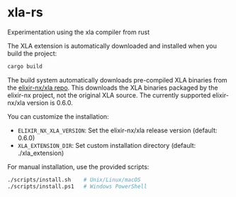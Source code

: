 # xla-rs

Experimentation using the xla compiler from rust

The XLA extension is automatically downloaded and installed when you build the project:

```bash
cargo build
```

The build system automatically downloads pre-compiled XLA binaries from the [elixir-nx/xla repo](https://github.com/elixir-nx/xla/releases). This downloads the XLA binaries packaged by the elixir-nx project, not the original XLA source. The currently supported elixir-nx/xla version is 0.6.0.

You can customize the installation:
- `ELIXIR_NX_XLA_VERSION`: Set the elixir-nx/xla release version (default: 0.6.0)
- `XLA_EXTENSION_DIR`: Set custom installation directory (default: ./xla_extension)

For manual installation, use the provided scripts:
```bash
./scripts/install.sh    # Unix/Linux/macOS
./scripts/install.ps1   # Windows PowerShell
```

